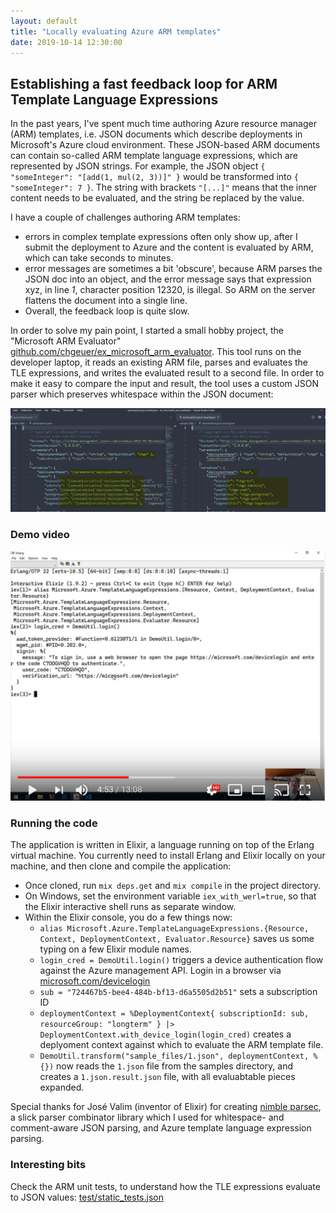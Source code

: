```yaml
---
layout: default
title: "Locally evaluating Azure ARM templates"
date: 2019-10-14 12:30:00
---
```


## Establishing a fast feedback loop for ARM Template Language Expressions

In the past years, I've spent much time authoring Azure resource manager (ARM) templates, i.e. JSON documents which describe deployments in Microsoft's Azure cloud environment. These JSON-based ARM documents can contain so-called ARM template language expressions, which are represented by JSON strings. For example, the JSON object ```{ "someInteger": "[add(1, mul(2, 3))]" }``` would be transformed into ```{ "someInteger": 7 }```. The string with brackets  `"[...]"` means that the inner content needs to be evaluated, and the string be replaced by the value.

I have a couple of challenges authoring ARM templates:

- errors in complex template expressions often only show up, after I submit the deployment to Azure and the content is evaluated by ARM, which can take seconds to minutes.
- error messages are sometimes a bit 'obscure', because ARM parses the JSON doc into an object, and the error message says that expression xyz, in line *1*, character position 12320, is illegal. So ARM on the server flattens the document into a single line.
- Overall, the feedback loop is quite slow.

In order to solve my pain point, I started a small hobby project, the "Microsoft ARM Evaluator" [github.com/chgeuer/ex_microsoft_arm_evaluator](https://github.com/chgeuer/ex_microsoft_arm_evaluator). This tool runs on the developer laptop, it reads an existing ARM file, parses and evaluates the TLE expressions, and writes the evaluated result to a second file. In order to make it easy to compare the input and result, the tool uses a custom JSON parser which preserves whitespace within the JSON document:

<p><img src="/img/2019-10-14-arm-evaluator/armeval01.png"
     width="600px" alt="Side-by-side comparison of input and result JSON" /></p>

### Demo video

<p><a href="https://www.youtube.com/watch?v=CbSphrybZFQ">
<img src="/img/2019-10-14-arm-evaluator/armevalyoutube.png"
     width="600px" alt="Demo video" />
</a></p>

### Running the code

The application is written in Elixir, a language running on top of the Erlang virtual machine. You currently need to install Erlang and Elixir locally on your machine, and then clone and compile the application:

- Once cloned, run `mix deps.get` and `mix compile` in the project directory.
- On Windows, set the environment variable `iex_with_werl=true`, so that the Elixir interactive shell runs as separate window.
- Within the Elixir console, you do a few things now:
  - `alias Microsoft.Azure.TemplateLanguageExpressions.{Resource, Context, DeploymentContext, Evaluator.Resource}` saves us some typing on a few Elixir module names.
  - `login_cred = DemoUtil.login()` triggers a device authentication flow against the Azure management API. Login in a browser via [microsoft.com/devicelogin](https://microsoft.com/devicelogin)
  - `sub = "724467b5-bee4-484b-bf13-d6a5505d2b51"` sets a subscription ID
  - `deploymentContext = %DeploymentContext{ subscriptionId: sub, resourceGroup: "longterm" } |> DeploymentContext.with_device_login(login_cred)` creates a deplyoment context against which to evaluate the ARM template file.
  - `DemoUtil.transform("sample_files/1.json", deploymentContext, %{})` now reads the `1.json` file from the samples directory, and creates a `1.json.result.json` file, with all evaluabtable pieces expanded.

Special thanks for José Valim (inventor of Elixir) for creating [nimble parsec](https://github.com/plataformatec/nimble_parsec), a slick parser combinator library which I used for whitespace- and comment-aware JSON parsing, and Azure template language expression parsing.

### Interesting bits

Check the ARM unit tests, to understand how the TLE expressions evaluate to JSON values: [test/static_tests.json](https://github.com/chgeuer/ex_microsoft_arm_evaluator/blob/master/test/static_tests.json)
